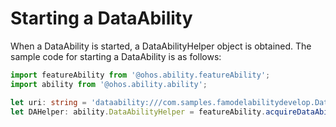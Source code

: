 # Starting a DataAbility
<!--Kit: Ability Kit-->
<!--Subsystem: Ability-->
<!--Owner: @xialiangwei-->
<!--Designer: @jsjzju-->
<!--Tester: @lixueqing513-->
<!--Adviser: @huipeizi-->


When a DataAbility is started, a DataAbilityHelper object is obtained. The sample code for starting a DataAbility is as follows:

```ts
import featureAbility from '@ohos.ability.featureAbility';
import ability from '@ohos.ability.ability';

let uri: string = 'dataability:///com.samples.famodelabilitydevelop.DataAbility';
let DAHelper: ability.DataAbilityHelper = featureAbility.acquireDataAbilityHelper(uri);
```
